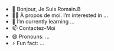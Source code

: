 - 👋 Bonjour, Je Suis Romain.B
- 👨‍💻 À propos de moi.
 I’m interested in ...
- 🌱 I’m currently learning ...
- 📫 Contactez-Moi
- 😄 Pronouns: ...
- ⚡ Fun fact: ...






